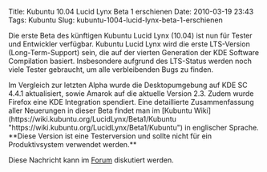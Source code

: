 Title: Kubuntu 10.04 Lucid Lynx Beta 1 erschienen
Date: 2010-03-19 23:43
Tags: Kubuntu
Slug: kubuntu-1004-lucid-lynx-beta-1-erschienen

[](http://wiki.kubuntu-de.org/images/Kubuntu_beta1.png)</a>

</p>
Die erste Beta des künftigen Kubuntu Lucid Lynx (10.04) ist nun für
Tester und Entwickler verfügbar. Kubuntu Lucid Lynx wird die erste
LTS-Version (Long-Term-Support) sein, die auf der vierten Generation der
KDE Software Compilation basiert. Insbesondere aufgrund des LTS-Status
werden noch viele Tester gebraucht, um alle verbleibenden Bugs zu
finden.

</p>
Im Vergleich zur letzten Alpha wurde die Desktopumgebung auf KDE SC
4.4.1 aktualisiert, sowie Amarok auf die aktuelle Version 2.3. Zudem
wurde Firefox eine KDE Integration spendiert. Eine detaillierte
Zusammenfassung aller Neuerungen in dieser Beta findet man im [Kubuntu
Wiki](https://wiki.kubuntu.org/LucidLynx/Beta1/Kubuntu "https://wiki.kubuntu.org/LucidLynx/Beta1/Kubuntu")
in englischer Sprache.  
**Diese Version ist eine Testerversion und sollte nicht für ein
Produktivsystem verwendet werden.**

</p>
<!--break--><!--break-->

Diese Nachricht kann im
[Forum](http://forum.kubuntu-de.org/index.php?board=1.0 "http://forum.kubuntu-de.org/index.php?board=1.0")
diskutiert werden.

</p>

